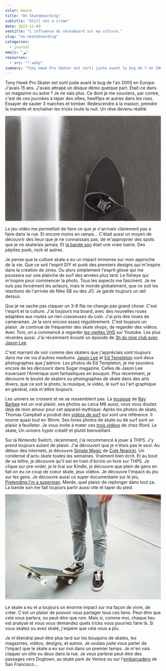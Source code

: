 ```yaml
---
color: mauve
title: "On Skateboarding"
subtitle: "Still not a crime"
date: 2023-11-09
seotitle: "L'influence du skateboard sur ma culture."
slug: "on-skateboarding"
categories:
  - journal
emoji: "🛹"
resources:
  - src: "*.webp"
summary: "Tony Hawk Pro Skater est sorti juste avant le bug de l'an 2000 en Europe, j'avais 15 ans. Je me souviens par contre c'est de ces journées à taper des ollies, heelflips et autres. Essayer de sauter 3 marches et tomber. Redescendre à la maison, prendre la manette et enchaîner les tricks"
---
```




Tony Hawk Pro Skater est sorti juste avant le bug de l'an 2000 en Europe. J'avais 15 ans. J'avais attrapé un disque démo quelque part. Était-ce dans un magazine ou autre ? Je ne sais plus. Ce dont je me souviens, par contre, c'est de ces journées à taper des ollies, heelflips et autres dans les rues. Essayer de sauter 3 marches et tomber. Redescendre à la maison, prendre la manette et enchaîner les tricks toute la nuit. Un rêve devenu réalité.

![](cover.webp)

Le jeu vidéo me permettait de faire ce que je n'arrivais clairement pas à faire dans la rue. Et encore moins en rampe... C'était aussi un moyen de découvrir des lieux que je ne connaissais pas, de m'approprier des spots que je ne skaterais jamais. Et [la bande son](https://www.tylersontag.com/thps/) était une vraie tuerie. Des pépites punk, rock et autres.

Je pense que la culture skate a eu un impact immense sur mon approche de la vie. Que ce soit l'esprit DIY et punk des premiers designs qui m'inspire dans la création de zines. Ou alors simplement l'esprit glisse qui me poussera sur une planche de surf des années plus tard. Le fisheye qui m'inspire pour commencer la photo. Tous les aspects me fascinent. Je ne suis pas forcément les acteurs, mais le monde globalement, que ce soit les réactions de l'arrivée de Nike SB ou des JO. Je garde toujours un œil dessus.

Que je ne sache pas claquer un 3-6 flip ne change pas grand chose. C'est l'esprit et la culture. J'ai toujours ma board, avec des nouvelles roues adaptées aux routes un rien crasseuses du coin. J'ai pris des roues de cameraman. Je la sors encore assez régulièrement. C'est toujours un plaisir. Je continue de fréquenter des skate shops, de regarder des vidéos. Avec Tom, on a commencé à regarder [les vieilles VHS](https://are.na/bonjour-yannick/skateboarding-still-not-a-crime) sur Youtube. Les plus récentes aussi. J'ai récemment écouté un épisode de [3h du nine club avec Jason Lee](https://thenineclub.com/blogs/episodes/jason-lee?_pos=1&_sid=373ebada4&_ss=r). 

C'est marrant de voir comme des skaters que j'appréciais sont toujours dans ma vie via d'autres mediums. [Jason Lee](https://www.jasonleefilm.com) et [Ed Templeton](https://ed-templeton.com) sont deux photographes que j'admire. Les photos de Ed Templeton, je me souviens encore de les découvrir dans Sugar magazine. Celles de Jason Lee traversant l'Amérique sont fantastiques en bouquin. Plus récemment, je découvre le boulot de skaters ou photographes de skate dans des arts divers, que ce soit la photo, la musique, la vidéo, le surf ou l'art graphique en général, cela m'attire toujours.

Les univers se croisent et ne se ressemblent pas. La [musique](https://umyeaharts.squarespace.com/music/ray-barbee-tiara-for-computer-lp) de [Ray Barbee](https://www.instagram.com/r.barbee/) est un vrai plaisir, ses photos au Leica M6 aussi, vous vous doutez déjà de mon amour pour cet appareil mythique. Après les photos de skate, Thomas Campbell a produit des [vidéos de surf](https://yewtu.be/search?q=sprouts+thomas+campbell) qui sont une référence. Il tourne quasi tout en 16mm. Ses livres photos de skate ou de surf sont un plaisir à feuilleter. Je vous invite à mater ces [trois vidéos](https://yewtu.be/playlist?list=PLarwq93oldzQ7jebYkhYA6bagabds-Xib) de chez Ilford. Le skate,  Un univers hyper créatif et plutôt bienveillant.

Sur la Nintendo Switch, récemment, j'ai recommencé à jouer à THPS. J'y prend toujours autant de plaisir. J'ai découvert que je n'étais pas le seul. Au détour des internets, je découvre [Simple Magic](https://simplemagic.substack.com/about) de [Cole Nowicki](https://colenowicki.com). Un condensé d'actu skate toutes les semaines. Vraiment bien écrit. Et au bout de sa lettre, je découvre qu'il est en train d'écrire un livre sur THPS. Je clique sur pre-order, je le lirai sur Kindle, je découvre que plein de gens en fait on eu ce coup de coeur skate, jeux vidéos. Je découvre l'impact du jeu sur les gens. Je découvre aussi ce super documentaire sur le jeu, [Pretending I'm a superman](https://thpsfilm.com). Merde, quel plaisir de replonger dans tout ça. La bande son me fait toujours partir aussi vite et taper du pied.

![foot](foot.webp)

Le skate a eu et a toujours un énorme impact sur ma façon de vivre, de créer. C'est un plaisir de pouvoir vous partager tous ces liens. Peut-être que cela vous parlera, ou peut-être que non. Mais si, comme moi, chaque lieu est analysé et vous vous demandez quels tricks vous pourriez faire là. Si vous skatez ou avez skaté, j'espère que cela vous a plu.

Je m'étendrai peut-être plus tard sur les bouquins de skates, les magazines, vidéos, designs, et autres. Je voulais juste vous parler de l'impact que le skate a eu sur moi dans un premier temps. Je m'en vais claquer un ollie ou deux dans la rue. Je vous parlerai peut-être des passages vers Dogtown, au skate park de Venice ou sur l'[embarcadero](https://yewtu.be/watch?v=hXrdZ5kWRqs) de San Francisco...
